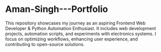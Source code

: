 # Aman-Singh---Portfolio
This repository showcases my journey as an aspiring Frontend Web Developer &amp; Python Automation Enthusiast. It includes web development projects, automation scripts, and experiments with electronics systems. I focus on optimizing workflows, enhancing user experience, and contributing to open-source solutions.
